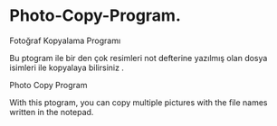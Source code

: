 # Photo-Copy-Program.
Fotoğraf Kopyalama Programı

Bu ptogram ile bir den çok resimleri not defterine yazılmış olan dosya isimleri ile kopyalaya bilirsiniz .

Photo Copy Program

With this ptogram, you can copy multiple pictures with the file names written in the notepad.
